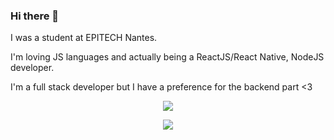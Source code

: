 ### Hi there 👋

I was a student at EPITECH Nantes.

I'm loving JS languages and actually being a ReactJS/React Native, NodeJS developer.

I'm a full stack developer but I have a preference for the backend part <3


<p align='center'>
  <a href="#"><img src="https://github-readme-stats.vercel.app/api?username=EternalRat&count_private=true&show_icons=true&include_all_commits=true&theme=synthwave"></a>
</p>
<p align='center'>
  <a href="#"><img src="https://github-readme-stats.vercel.app/api/top-langs/?username=EternalRat&hide=shaderlab,css,hlsl,cmake&langs_count=6&layout=compact&theme=synthwave"></a>
</p>
